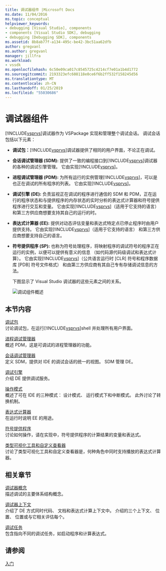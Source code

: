 ```yaml
---
title: 调试器组件 |Microsoft Docs
ms.date: 11/04/2016
ms.topic: conceptual
helpviewer_keywords:
- debugging [Visual Studio], components
- components [Visual Studio SDK], debugging
- debugging [Debugging SDK], components
ms.assetid: 8b8ab77f-a134-495c-be42-3bc51aa62dfb
author: gregvanl
ms.author: gregvanl
manager: jillfra
ms.workload:
- vssdk
ms.openlocfilehash: 6c50e09ca017c8545725c4214cf7e01a1b4d1772
ms.sourcegitcommit: 2193323efc608118e0ce6f6b2ff532f158245d56
ms.translationtype: MT
ms.contentlocale: zh-CN
ms.lasthandoff: 01/25/2019
ms.locfileid: "55030686"
---
```

# <a name="debugger-components"></a>调试器组件
[!INCLUDE[vsprvs](../../code-quality/includes/vsprvs_md.md)]调试器作为 VSPackage 实现和管理整个调试会话。 调试会话包括以下元素：  
  
- **调试包：**[!INCLUDE[vsprvs](../../code-quality/includes/vsprvs_md.md)]调试器提供了相同的用户界面，不论正在调试。  
  
- **会话调试管理器 (SDM):** 提供了一致的编程接口到[!INCLUDE[vsprvs](../../code-quality/includes/vsprvs_md.md)]调试器的各种的调试引擎管理。 它由实现[!INCLUDE[vsprvs](../../code-quality/includes/vsprvs_md.md)]。  
  
- **进程调试管理器 (PDM):** 为所有运行的实例管理[!INCLUDE[vsprvs](../../code-quality/includes/vsprvs_md.md)]，可以是也正在调试的所有程序的列表。 它由实现[!INCLUDE[vsprvs](../../code-quality/includes/vsprvs_md.md)]。  
  
- **调试引擎 (DE):** 负责监视正在调试的程序进行通信的 SDM 和 PDM，正在运行的程序状态和与提供程序的内存状态的实时分析的表达式计算器和符号提供程序进行交互和变量。 它由实现[!INCLUDE[vsprvs](../../code-quality/includes/vsprvs_md.md)]（适用于它支持的语言） 和第三方供应商想要支持其自己的运行的时。 
  
- **表达式计算器 (EE):** 提供对动态评估变量和表达式特定点已停止程序时由用户提供支持。 它由实现[!INCLUDE[vsprvs](../../code-quality/includes/vsprvs_md.md)]（适用于它支持的语言） 和第三方供应商想要支持自己的语言。  
  
- **符号提供程序 (SP):** 也称为符号处理程序，将映射程序的调试符号的程序正在运行的实例，以便可以提供有意义的信息 （如代码源代码级调试和表达式计算）。 它由实现[!INCLUDE[vsprvs](../../code-quality/includes/vsprvs_md.md)]（公共语言运行时 [CLR] 符号和程序数据库 [PDB] 符号文件格式） 和由第三方供应商有其自己专有存储调试信息的方法。  
  
  下图显示了 Visual Studio 调试器的这些元素之间的关系。  
  
  ![调试组件概述](../../extensibility/debugger/media/dbugcompovrview.gif "DBugCompOvrview")  
  
## <a name="in-this-section"></a>本节内容  
 [调试包](../../extensibility/debugger/debug-package.md)  
 讨论调试包，在运行[!INCLUDE[vsprvs](../../code-quality/includes/vsprvs_md.md)]shell 并处理所有用户界面。  
  
 [进程调试管理器](../../extensibility/debugger/process-debug-manager.md)  
 概述 PDM，这是可调试的进程管理器的功能。  
  
 [会话调试管理器](../../extensibility/debugger/session-debug-manager.md)  
 定义 SDM，提供对 IDE 的调试会话的统一的视图。 SDM 管理 DE。  
  
 [调试引擎](../../extensibility/debugger/debug-engine.md)  
 介绍 DE 提供调试服务。  
  
 [操作模式](../../extensibility/debugger/operational-modes.md)  
 概述了可在 IDE 的三种模式： 设计模式、 运行模式下和中断模式。 此外讨论了转换机制。  
  
 [表达式计算器](../../extensibility/debugger/expression-evaluator.md)  
 在运行时说明 EE 的用途。  
  
 [符号提供程序](../../extensibility/debugger/symbol-provider.md)  
 讨论如何操作，请在实现中，符号提供程序的计算结果的变量和表达式。  
  
 [类型可视化工具和自定义查看器](../../extensibility/debugger/type-visualizer-and-custom-viewer.md)  
 讨论了类型可视化工具和自定义查看器是，何种角色中同时支持播放的表达式计算器。  
  
## <a name="related-sections"></a>相关章节  
 [调试器概念](../../extensibility/debugger/debugger-concepts.md)  
 描述调试的主要体系结构概念。  
  
 [调试器上下文](../../extensibility/debugger/debugger-contexts.md)  
 介绍了 DE 方式同时代码、 文档和表达式计算上下文中。 介绍的三个上下文、 位置、 位置或与它相关评估每个。  
  
 [调试任务](../../extensibility/debugger/debugging-tasks.md)  
 包含指向不同的调试任务，如启动程序和计算表达式。  
  
## <a name="see-also"></a>请参阅  
 [入门](../../extensibility/debugger/getting-started-with-debugger-extensibility.md)